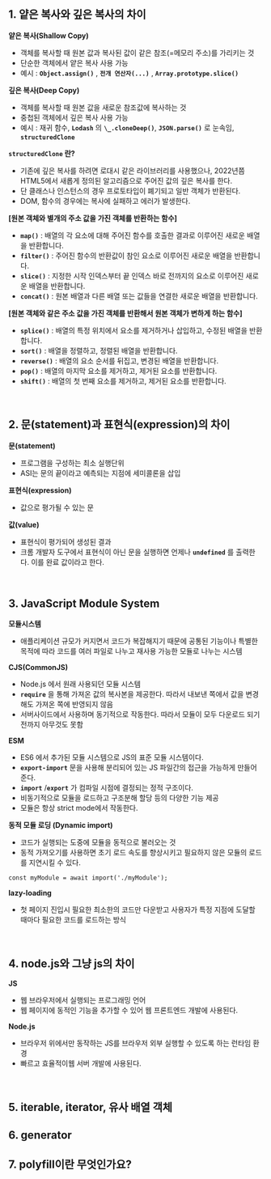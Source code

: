 ## 1. 얕은 복사와 깊은 복사의 차이

**얕은 복사(Shallow Copy)**

- 객체를 복사할 때 원본 값과 복사된 값이 같은 참조(=메모리 주소)를 가리키는 것
- 단순한 객체에서 얕은 복사 사용 가능
- 예시 : **`Object.assign()`** , **`전개 연산자(...)`** , **`Array.prototype.slice()`**

**깊은 복사(Deep Copy)**

- 객체를 복사할 때 원본 값을 새로운 참조값에 복사하는 것
- 중첩된 객체에서 깊은 복사 사용 가능
- 예시 : 재귀 함수, **`Lodash`** 의 **`\_.cloneDeep()`**, **`JSON.parse()`** 로 눈속임, **`structuredClone`**

**`structuredClone` 란?**

- 기존에 깊은 복사를 하려면 로대시 같은 라이브러리를 사용했으나, 2022년쯤 HTML5에서 새롭게 정의된 알고리즘으로 주어진 값의 깊은 복사를 한다.
- 단 클래스나 인스턴스의 경우 프로토타입이 폐기되고 일반 객체가 반환된다.
- DOM, 함수의 경우에는 복사에 실패하고 에러가 발생한다.

**[원본 객체와 별개의 주소 값을 가진 객체를 반환하는 함수]**

- **`map()`** : 배열의 각 요소에 대해 주어진 함수를 호출한 결과로 이루어진 새로운 배열을 반환합니다.
- **`filter()`** : 주어진 함수의 반환값이 참인 요소로 이루어진 새로운 배열을 반환합니다.
- **`slice()`** : 지정한 시작 인덱스부터 끝 인덱스 바로 전까지의 요소로 이루어진 새로운 배열을 반환합니다.
- **`concat()`** : 원본 배열과 다른 배열 또는 값들을 연결한 새로운 배열을 반환합니다.

**[원본 객체와 같은 주소 값을 가진 객체를 반환해서 원본 객체가 변하게 하는 함수]**

- **`splice()`** : 배열의 특정 위치에서 요소를 제거하거나 삽입하고, 수정된 배열을 반환합니다.
- **`sort()`** : 배열을 정렬하고, 정렬된 배열을 반환합니다.
- **`reverse()`** : 배열의 요소 순서를 뒤집고, 변경된 배열을 반환합니다.
- **`pop()`** : 배열의 마지막 요소를 제거하고, 제거된 요소를 반환합니다.
- **`shift()`** : 배열의 첫 번째 요소를 제거하고, 제거된 요소를 반환합니다.

<br/>

## 2. 문(statement)과 표현식(expression)의 차이

**문(statement)**

- 프로그램을 구성하는 최소 실행단위
- ASI는 문의 끝이라고 예측되는 지점에 세미콜론을 삽입

**표현식(expression)**

- 값으로 평가될 수 있는 문

**값(value)**

- 표현식이 평가되어 생성된 결과
- 크롬 개발자 도구에서 표현식이 아닌 문을 실행하면 언제나 **`undefined`** 를 출력한다. 이를 완료 값이라고 한다.

<br/>

## 3. JavaScript Module System

**모듈시스템**

- 애플리케이션 규모가 커지면서 코드가 복잡해지기 때문에 공통된 기능이나 특별한 목적에 따라 코드를 여러 파일로 나누고 재사용 가능한 모듈로 나누는 시스템

**CJS(CommonJS)**

- Node.js 에서 원래 사용되던 모듈 시스템
- **`require`** 을 통해 가져온 값의 복사본을 제공한다. 따라서 내보낸 쪽에서 값을 변경해도 가져온 쪽에 반영되지 않음
- 서버사이드에서 사용하며 동기적으로 작동한다. 따라서 모듈이 모두 다운로드 되기 전까지 아무것도 못함

**ESM**

- ES6 에서 추가된 모듈 시스템으로 JS의 표준 모듈 시스템이다.
- **`export-import`** 문을 사용해 분리되어 있는 JS 파일간의 접근을 가능하게 만들어 준다.
- **`import`** /**`export`** 가 컴파일 시점에 결정되는 정적 구조이다.
- 비동기적으로 모듈을 로드하고 구조분해 할당 등의 다양한 기능 제공
- 모듈은 항상 strict mode에서 작동한다.

**동적 모듈 로딩 (Dynamic import)**

- 코드가 실행되는 도중에 모듈을 동적으로 불러오는 것
- 동적 가져오기를 사용하면 초기 로드 속도를 향상시키고 필요하지 않은 모듈의 로드를 지연시킬 수 있다.

```JS
const myModule = await import('./myModule');
```

**lazy-loading**

- 첫 페이지 진입시 필요한 최소한의 코드만 다운받고 사용자가 특정 지점에 도달할 때마다 필요한 코드를 로드하는 방식

<br/>

## 4. node.js와 그냥 js의 차이

**JS**

- 웹 브라우저에서 실행되는 프로그래밍 언어
- 웹 페이지에 동적인 기능을 추가할 수 있어 웹 프론트엔드 개발에 사용된다.

**Node.js**

- 브라우저 위에서만 동작하는 JS를 브라우저 외부 실행할 수 있도록 하는 런타임 환경
- 빠르고 효율적이웹 서버 개발에 사용된다.

<br/>

## 5. iterable, iterator, 유사 배열 객체

## 6. generator

## 7. polyfill이란 무엇인가요?
